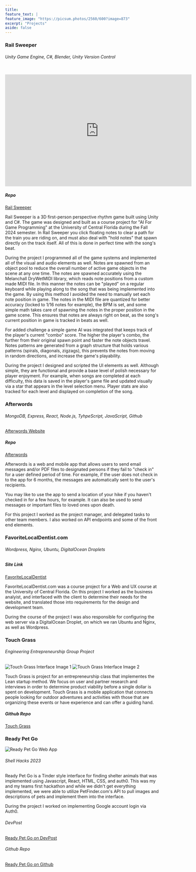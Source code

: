 ```yaml
---
title: 
feature_text: |
feature_image: "https://picsum.photos/2560/600?image=873"
excerpt: "Projects"
aside: false
---
```


### Rail Sweeper
###### Unity Game Engine, C#, Blender, Unity Version Control
<br>

<iframe width="610" height="365" src="https://www.youtube.com/embed/A0G27q6DOSw?si=hkNj_AppI3YnGUAb" title="YouTube video player" frameborder="0" allow="accelerometer; autoplay; clipboard-write; encrypted-media; gyroscope; picture-in-picture; web-share" referrerpolicy="strict-origin-when-cross-origin" allowfullscreen></iframe>

<br>

##### Repo
[Rail Sweeper](https://github.com/Jsomerville1/RailSweeper)

Rail Sweeper is a 3D first-person perspective rhythm game built using Unity and C#. The game was designed and built as a course project for "AI For Game Programming" at the University of Central Florida during the Fall 2024 semester. In Rail Sweeper you click floating notes to clear a path for the train you are riding on, and must also deal with "hold notes" that spawn directly on the track itself. All of this is done in perfect time with the song's beat.

During the project I programmed all of the game systems and implemented all of the visual and audio elements as well. Notes are spawned from an object pool to reduce the overall number of active game objects in the scene at any one time. The notes are spawned accurately using the Melanchall DryWetMIDI library, which reads note positions from a custom made MIDI file. In this manner the notes can be "played" on a regular keyboard while playing along to the song that was being implemented into the game. By using this method I avoided the need to manually set each note position in game. The notes in the MIDI file are quantized for better accuracy (locked to 1/16 notes for example), the BPM is set, and some simple math takes care of spawning the notes in the proper position in the game scene. This ensures that notes are always right on beat, as the song's current position in game is tracked in beats as well.

For added challenge a simple game AI was integrated that keeps track of the player's current "combo" score. The higher the player's combo, the further from their original spawn point and faster the note objects travel. Notes patterns are generated from a graph structure that holds various patterns (spirals, diagonals, zigzags), this prevents the notes from moving in random directions, and increase the game's playability.

During the project I designed and scripted the UI elements as well. Although simple, they are functional and provide a base level of polish necessary for player enjoyment. For example, when songs are completed at each difficulty, this data is saved in the player's game file and updated visually via a star that appears in the level selection menu. Player stats are also tracked for each level and displayed on completion of the song.





### Afterwords

###### MongoDB, Express, React, Node.js, TyhpeScript, JavaScript, Github

[Afterwords Website](http://copteam22.xyz/)

##### Repo
[Afterwords](https://github.com/Jsomerville1/cop4331largeproject)


Afterwords is a web and mobile app that allows users to send email messages and/or PDF files to designated persons if they fail to "check in" for a user defined period of time. For example, if the user does not check in to the app for 6 months, the messages are automatically sent to the user's recipients.

You may like to use the app to send a location of your hike if you haven't checked in for a few hours, for example. It can also be used to send messages or important files to loved ones upon death.

For this project I worked as the project manager, and delegated tasks to other team members. I also worked on API endpoints and some of the front end elements.

### FavoriteLocalDentist.com

###### Wordpress, Nginx, Ubuntu, DigitalOcean Droplets

##### Site Link
[FavoriteLocalDentist](https://favoritelocaldentist.com/)

FavoriteLocalDentist.com was a course project for a Web and UX course at the University of Central Florida. On this project I worked as the business analyist, and interfaced with the client to determine their needs for the website, and translated those into requirements for the design and development team.

During the course of the project I was also responsible for configuring the web server via a DigitalOcean Droplet, on which we ran Ubuntu and Nginx, as well as Wordpress. 




### Touch Grass

###### Engineering Entrepreneurship Group Project

![Touch Grass Interface Image 1](fig1.jpg) ![Touch Grass Interface Image 2](fig2.jpg)

Touch Grass is project for an entrepreneurship class that implementes the Lean startup method. We focus on user and partner research and interviews in order to determine product viability before a single dollar is spent on development. Touch Grass is a mobile application that connects people looking for outdoor adventures and activities with those that are organizing these events or have experience and can offer a guiding hand.

##### Github Repo
[Touch Grass](https://github.com/jsomerville1/touch-grass)

### Ready Pet Go

![Ready Pet Go Web App](pups.gif)

###### Shell Hacks 2023

Ready Pet Go is a Tinder style interface for finding shelter animals that was implemented using Javascript, React, HTML, CSS, and auth0. This was my and my teams first hackathon and while we didn't get everything implemented, we were able to utilize PetFinder.com's API to pull images and descriptions of pets and implement them into the interface.

During the project I worked on implementing Google account login via Auth0.

###### DevPost
[Ready Pet Go on DevPost](https://devpost.com/software/ready-pet-go)

###### Github Repo
[Ready Pet Go on Github](https://github.com/NicTron1/ready-pet-go)